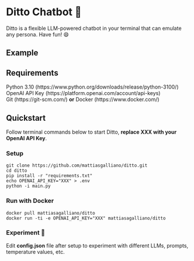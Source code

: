 <h1>Ditto Chatbot 🤖</h1>

Ditto is a flexible LLM-powered chatbot in your terminal that can emulate any persona. Have fun! :smile:

<h2>Example</h2>

<h2>Requirements</h2>
Python 3.10 (https://www.python.org/downloads/release/python-3100/)<br \>
OpenAI API Key (https://platform.openai.com/account/api-keys)<br \>
Git (https://git-scm.com/) <b>or</b> Docker (https://www.docker.com/)
<h2>Quickstart</h2>
Follow terminal commands below to start Ditto, <b>replace XXX with your OpenAI API Key</b>.
<h3>Setup</h3>

```
git clone https://github.com/mattiasgalliano/ditto.git
cd ditto
pip install -r "requirements.txt"
echo OPENAI_API_KEY="XXX" > .env
python -i main.py
```

<h3>Run with Docker</h3>

```
docker pull mattiasagalliano/ditto
docker run -ti -e OPENAI_API_KEY="XXX" mattiasagalliano/ditto
```

<h3>Experiment 🧪</h3>
Edit <b>config.json</b> file after setup to experiment with different LLMs, prompts, temperature values, etc.
